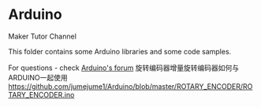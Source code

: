 # Arduino
Maker Tutor Channel

This folder contains some Arduino libraries and some code samples.

For questions - check <a href="http://forum.arduino.cc/">Arduino's forum</a>
旋转编码器增量旋转编码器如何与ARDUINO一起使用
https://github.com/jumejume1/Arduino/blob/master/ROTARY_ENCODER/ROTARY_ENCODER.ino

